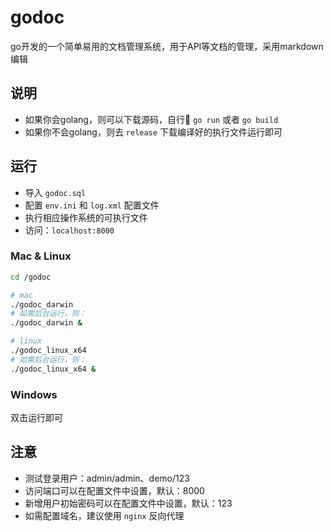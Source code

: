 # godoc

go开发的一个简单易用的文档管理系统，用于API等文档的管理，采用markdown编辑

## 说明

* 如果你会golang，则可以下载源码，自行 `go run` 或者 `go build`
* 如果你不会golang，则去 `release` 下载编译好的执行文件运行即可

## 运行

* 导入 `godoc.sql`
* 配置 `env.ini` 和 `log.xml` 配置文件
* 执行相应操作系统的可执行文件
* 访问：`localhost:8000`

### Mac & Linux

```sh
cd /godoc

# mac
./godoc_darwin
# 如需后台运行，则：
./godoc_darwin &

# linux
./godoc_linux_x64
# 如需后台运行，则：
./godoc_linux_x64 &
```

### Windows

双击运行即可

## 注意

* 测试登录用户：admin/admin、demo/123
* 访问端口可以在配置文件中设置，默认：8000
* 新增用户初始密码可以在配置文件中设置，默认：123
* 如需配置域名，建议使用 `nginx` 反向代理